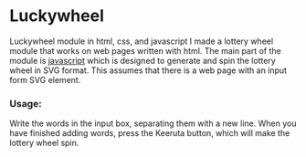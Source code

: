 # Luckywheel
Luckywheel module in html, css, and javascript
I made a lottery wheel module that works on web pages written with html. The main part of the module is [javascript](./app.js) which is designed to generate and spin the lottery wheel in SVG format. This assumes that there is a web page with an input form SVG element.

### Usage:
Write the words in the input box, separating them with a new line. When you have finished adding words, press the Keeruta button, which will make the lottery wheel spin.
